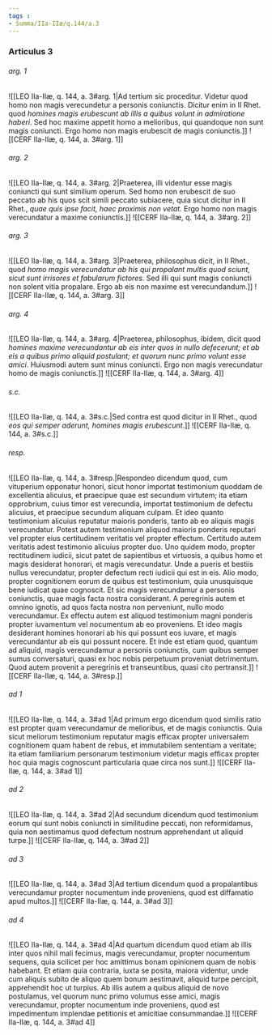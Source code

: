 ```yaml
---
tags : 
- Summa/IIa-IIæ/q.144/a.3
---
```


### Articulus 3

###### arg. 1
![[LEO IIa-IIæ, q. 144, a. 3#arg. 1|Ad tertium sic proceditur. Videtur quod homo non magis verecundetur a personis coniunctis. Dicitur enim in II Rhet. quod *homines magis erubescunt ab illis a quibus volunt in admiratione haberi*. Sed hoc maxime appetit homo a melioribus, qui quandoque non sunt magis coniuncti. Ergo homo non magis erubescit de magis coniunctis.]]
![[CERF IIa-IIæ, q. 144, a. 3#arg. 1]]

###### arg. 2
![[LEO IIa-IIæ, q. 144, a. 3#arg. 2|Praeterea, illi videntur esse magis coniuncti qui sunt similium operum. Sed homo non erubescit de suo peccato ab his quos scit simili peccato subiacere, quia sicut dicitur in II Rhet., *quae quis ipse facit, haec proximis non vetat*. Ergo homo non magis verecundatur a maxime coniunctis.]]
![[CERF IIa-IIæ, q. 144, a. 3#arg. 2]]

###### arg. 3
![[LEO IIa-IIæ, q. 144, a. 3#arg. 3|Praeterea, philosophus dicit, in II Rhet., quod *homo magis verecundatur ab his qui propalant multis quod sciunt, sicut sunt irrisores et fabularum fictores*. Sed illi qui sunt magis coniuncti non solent vitia propalare. Ergo ab eis non maxime est verecundandum.]]
![[CERF IIa-IIæ, q. 144, a. 3#arg. 3]]

###### arg. 4
![[LEO IIa-IIæ, q. 144, a. 3#arg. 4|Praeterea, philosophus, ibidem, dicit quod *homines maxime verecundantur ab eis inter quos in nullo defecerunt; et ab eis a quibus primo aliquid postulant; et quorum nunc primo volunt esse amici*. Huiusmodi autem sunt minus coniuncti. Ergo non magis verecundatur homo de magis coniunctis.]]
![[CERF IIa-IIæ, q. 144, a. 3#arg. 4]]

###### s.c.
![[LEO IIa-IIæ, q. 144, a. 3#s.c.|Sed contra est quod dicitur in II Rhet., quod *eos qui semper aderunt, homines magis erubescunt*.]]
![[CERF IIa-IIæ, q. 144, a. 3#s.c.]]

###### resp.
![[LEO IIa-IIæ, q. 144, a. 3#resp.|Respondeo dicendum quod, cum vituperium opponatur honori, sicut honor importat testimonium quoddam de excellentia alicuius, et praecipue quae est secundum virtutem; ita etiam opprobrium, cuius timor est verecundia, importat testimonium de defectu alicuius, et praecipue secundum aliquam culpam. Et ideo quanto testimonium alicuius reputatur maioris ponderis, tanto ab eo aliquis magis verecundatur. Potest autem testimonium aliquod maioris ponderis reputari vel propter eius certitudinem veritatis vel propter effectum. Certitudo autem veritatis adest testimonio alicuius propter duo. Uno quidem modo, propter rectitudinem iudicii, sicut patet de sapientibus et virtuosis, a quibus homo et magis desiderat honorari, et magis verecundatur. Unde a pueris et bestiis nullus verecundatur, propter defectum recti iudicii qui est in eis. Alio modo, propter cognitionem eorum de quibus est testimonium, quia unusquisque bene iudicat quae cognoscit. Et sic magis verecundamur a personis coniunctis, quae magis facta nostra considerant. A peregrinis autem et omnino ignotis, ad quos facta nostra non perveniunt, nullo modo verecundamur. Ex effectu autem est aliquod testimonium magni ponderis propter iuvamentum vel nocumentum ab eo proveniens. Et ideo magis desiderant homines honorari ab his qui possunt eos iuvare, et magis verecundantur ab eis qui possunt nocere. Et inde est etiam quod, quantum ad aliquid, magis verecundamur a personis coniunctis, cum quibus semper sumus conversaturi, quasi ex hoc nobis perpetuum proveniat detrimentum. Quod autem provenit a peregrinis et transeuntibus, quasi cito pertransit.]]
![[CERF IIa-IIæ, q. 144, a. 3#resp.]]

###### ad 1
![[LEO IIa-IIæ, q. 144, a. 3#ad 1|Ad primum ergo dicendum quod similis ratio est propter quam verecundamur de melioribus, et de magis coniunctis. Quia sicut meliorum testimonium reputatur magis efficax propter universalem cognitionem quam habent de rebus, et immutabilem sententiam a veritate; ita etiam familiarium personarum testimonium videtur magis efficax propter hoc quia magis cognoscunt particularia quae circa nos sunt.]]
![[CERF IIa-IIæ, q. 144, a. 3#ad 1]]

###### ad 2
![[LEO IIa-IIæ, q. 144, a. 3#ad 2|Ad secundum dicendum quod testimonium eorum qui sunt nobis coniuncti in similitudine peccati, non reformidamus, quia non aestimamus quod defectum nostrum apprehendant ut aliquid turpe.]]
![[CERF IIa-IIæ, q. 144, a. 3#ad 2]]

###### ad 3
![[LEO IIa-IIæ, q. 144, a. 3#ad 3|Ad tertium dicendum quod a propalantibus verecundamur propter nocumentum inde proveniens, quod est diffamatio apud multos.]]
![[CERF IIa-IIæ, q. 144, a. 3#ad 3]]

###### ad 4
![[LEO IIa-IIæ, q. 144, a. 3#ad 4|Ad quartum dicendum quod etiam ab illis inter quos nihil mali fecimus, magis verecundamur, propter nocumentum sequens, quia scilicet per hoc amittimus bonam opinionem quam de nobis habebant. Et etiam quia contraria, iuxta se posita, maiora videntur, unde cum aliquis subito de aliquo quem bonum aestimavit, aliquid turpe percipit, apprehendit hoc ut turpius. Ab illis autem a quibus aliquid de novo postulamus, vel quorum nunc primo volumus esse amici, magis verecundamur, propter nocumentum inde proveniens, quod est impedimentum implendae petitionis et amicitiae consummandae.]]
![[CERF IIa-IIæ, q. 144, a. 3#ad 4]]

